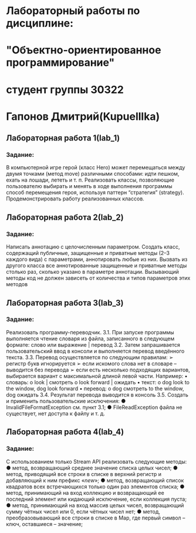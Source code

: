 # Лабораторный работы по дисциплине:
# "Объектно-ориентированное программирование"
# студент группы 30322
# Гапонов Дмитрий(Kupuelllka)

## Лабораторная работа 1(lab_1)
### Задание:
В компьютерной игре герой (класс Hero) может перемещаться между
двумя точками (метод move) различными способами: идти пешком,
ехать на лошади, лететь и т. п. Реализовать классы, позволяющие
пользователю выбирать и менять в ходе выполнения программы способ
перемещения героя, используя паттерн “стратегия” (strategy).
Продемонстрировать работу реализованных классов. 

## Лабораторная работа 2(lab_2)
### Задание:
Написать аннотацию с целочисленным параметром. Создать класс,
содержащий публичные, защищенные и приватные методы (2–3
каждого вида) с параметрами, аннотировать любые из них. Вызвать из
другого класса все аннотированные защищенные и приватные методы
столько раз, сколько указано в параметре аннотации. Вызывающий
методы код не должен зависеть от количества и типов параметров этих
методов

## Лабораторная работа 3(lab_3)
### Задание:
Реализовать программу-переводчик.
3.1. При запуске программы выполняется чтение словаря из файла,
записанного в следующем формате:
слово или выражение | перевод
3.2. Затем запрашивается пользовательский ввод в консоли и
выполняется перевод введённого текста.
3.3. Перевод осуществляется по следующим правилам:
➢ регистр букв игнорируется
➢ если искомого слова нет в словаре – выводится без перевода
➢ если есть несколько подходящих вариантов, выбирается
вариант с максимальной длиной левой части. Например:
• словарь:
o look | смотреть
o look forward | ожидать
• текст:
o dog look to the window, dog look forward
• перевод:
o dog смотреть to the window, dog ожидать
3.4. Результат перевода выводится в консоль
3.5. Создать и применить пользовательские исключения:
● InvalidFileFormatException см. пункт 3.1;
● FileReadException файла не существует, нет доступа к
файлу и т. д.
## Лабораторная работа 4(lab_4)
### Задание:
С использованием только Stream API реализовать следующие методы:
● метод, возвращающий среднее значение списка целых чисел;
● метод, приводящий все строки в списке в верхний регистр и
добавляющий к ним префикс «_new_»;
● метод, возвращающий список квадратов всех встречающихся
только один раз элементов списка;
● метод, принимающий на вход коллекцию и возвращающий ее
последний элемент или кидающий исключение, если коллекция
пуста;
● метод, принимающий на вход массив целых чисел, возвращающий
сумму чётных чисел или 0, если чётных чисел нет;
● метод, преобразовывающий все строки в списке в Map, где первый
символ – ключ, оставшиеся – значение;